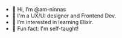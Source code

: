 - 👋 Hi, I’m @am-ninnas
- 🎨 I'm a UX/UI designer and Frontend Dev.
- 👀 I’m interested in learning Elixir.
- 🌈 Fun fact: I'm self-taught!
